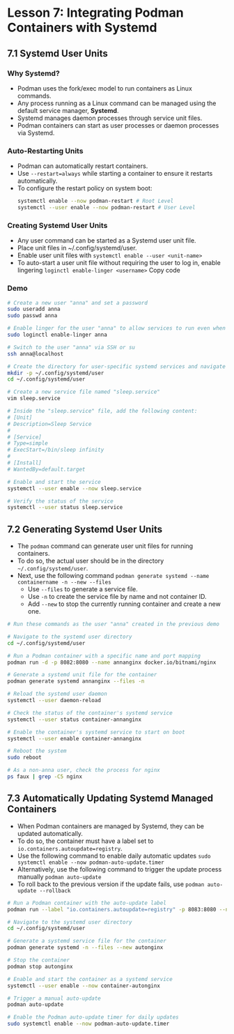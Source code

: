 # Lesson 7: Integrating Podman Containers with Systemd

## 7.1 Systemd User Units

### Why Systemd?

- Podman uses the fork/exec model to run containers as Linux commands.
- Any process running as a Linux command can be managed using the default service manager, **Systemd**.
- Systemd manages daemon processes through service unit files.
- Podman containers can start as user processes or daemon processes via Systemd.


### Auto-Restarting Units

- Podman can automatically restart containers.
- Use `--restart=always` while starting a container to ensure it restarts automatically.
- To configure the restart policy on system boot:
  ```bash
  systemctl enable --now podman-restart # Root Level
  systemctl --user enable --now podman-restart # User Level
  ```

### Creating Systemd User Units

- Any user command can be started as a Systemd user unit file.
- Place unit files in ~/.config/systemd/user.
- Enable user unit files with `systemctl enable --user <unit-name>`
- To auto-start a user unit file without requiring the user to log in, enable lingering `loginctl enable-linger <username>`
Copy code

### Demo

```bash
# Create a new user "anna" and set a password
sudo useradd anna
sudo passwd anna

# Enable linger for the user "anna" to allow services to run even when the user is not logged in
sudo loginctl enable-linger anna

# Switch to the user "anna" via SSH or su
ssh anna@localhost

# Create the directory for user-specific systemd services and navigate to it
mkdir -p ~/.config/systemd/user
cd ~/.config/systemd/user

# Create a new service file named "sleep.service"
vim sleep.service

# Inside the "sleep.service" file, add the following content:
# [Unit]
# Description=Sleep Service
#
# [Service]
# Type=simple
# ExecStart=/bin/sleep infinity
#
# [Install]
# WantedBy=default.target

# Enable and start the service
systemctl --user enable --now sleep.service

# Verify the status of the service
systemctl --user status sleep.service
```

## 7.2 Generating Systemd User Units


- The `podman` command can generate user unit files for running containers.
- To do so, the actual user should be in the directory `~/.config/systemd/user`.
- Next, use the following command `podman generate systemd --name containername -n --new --files`
  - Use `--files` to generate a service file.
  - Use `-n` to create the service file by name and not container ID.
  - Add `--new` to stop the currently running container and create a new one.

```bash
# Run these commands as the user "anna" created in the previous demo

# Navigate to the systemd user directory
cd ~/.config/systemd/user

# Run a Podman container with a specific name and port mapping
podman run -d -p 8082:8080 --name annanginx docker.io/bitnami/nginx

# Generate a systemd unit file for the container
podman generate systemd annanginx --files -n

# Reload the systemd user daemon
systemctl --user daemon-reload

# Check the status of the container's systemd service
systemctl --user status container-annanginx

# Enable the container's systemd service to start on boot
systemctl --user enable container-annanginx

# Reboot the system
sudo reboot

# As a non-anna user, check the process for nginx
ps faux | grep -C5 nginx

```

## 7.3 Automatically Updating Systemd Managed Containers


- When Podman containers are managed by Systemd, they can be updated automatically.
- To do so, the container must have a label set to `io.containers.autoupdate=registry`.
- Use the following command to enable daily automatic updates `sudo systemctl enable --now podman-auto-update.timer`
- Alternatively, use the following command to trigger the update process manually `podman auto-update`
- To roll back to the previous version if the update fails, use `podman auto-update --rollback`

```bash
# Run a Podman container with the auto-update label
podman run --label "io.containers.autoupdate=registry" -p 8083:8080 --name autonginx docker.io/bitnami/nginx

# Navigate to the systemd user directory
cd ~/.config/systemd/user

# Generate a systemd service file for the container
podman generate systemd -n --files --new autonginx

# Stop the container
podman stop autonginx

# Enable and start the container as a systemd service
systemctl --user enable --now container-autonginx

# Trigger a manual auto-update
podman auto-update

# Enable the Podman auto-update timer for daily updates
sudo systemctl enable --now podman-auto-update.timer
```